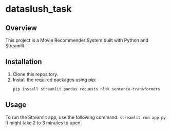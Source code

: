 # dataslush_task

## Overview
This project is a Movie Recommender System built with Python and Streamlit. 

## Installation
1. Clone this repository.
2. Install the required packages using pip:
    ```
    pip install streamlit pandas requests nltk sentence-transformers
    ```
 ## Usage
To run the Streamlit app, use the following command:
    ```
    streamlit run app.py
    ```
It might take 2 to 3 minutes to open.
